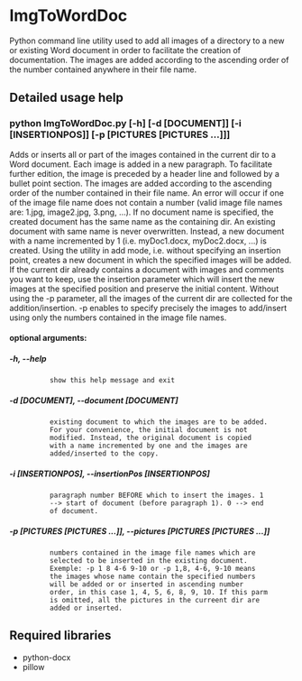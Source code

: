 # ImgToWordDoc
Python command line utility used to add all images of a directory to a new or existing Word document in order to facilitate the creation of documentation.
The images are added according to the ascending order of the number contained anywhere in their file name.

## Detailed usage help
### python ImgToWordDoc.py [-h] [-d [DOCUMENT]] [-i [INSERTIONPOS]] [-p [PICTURES [PICTURES ...]]]

Adds or inserts all or part of the images contained in the current dir to a
Word document. Each image is added in a new paragraph. To facilitate further
edition, the image is preceded by a header line and followed by a bullet point
section. The images are added according to the ascending order of the number
contained in their file name. An error will occur if one of the image file
name does not contain a number (valid image file names are: 1.jpg, image2.jpg,
3.png, ...). If no document name is specified, the created document has the
same name as the containing dir. An existing document with same name is never
overwritten. Instead, a new document with a name incremented by 1 (i.e.
myDoc1.docx, myDoc2.docx, ...) is created. Using the utility in add mode, i.e.
without specifying an insertion point, creates a new document in which the
specified images will be added. If the current dir already contains a document
with images and comments you want to keep, use the insertion parameter which
will insert the new images at the specified position and preserve the initial
content. Without using the -p parameter, all the images of the current dir are
collected for the addition/insertion. -p enables to specify precisely the
images to add/insert using only the numbers contained in the image file names.

#### optional arguments:
##### -h, --help
              show this help message and exit
##### -d [DOCUMENT], --document [DOCUMENT]
              existing document to which the images are to be added.
              For your convenience, the initial document is not
              modified. Instead, the original document is copied
              with a name incremented by one and the images are
              added/inserted to the copy.
##### -i [INSERTIONPOS], --insertionPos [INSERTIONPOS]
              paragraph number BEFORE which to insert the images. 1
              --> start of document (before paragraph 1). 0 --> end
              of document.
##### -p [PICTURES [PICTURES ...]], --pictures [PICTURES [PICTURES ...]]
              numbers contained in the image file names which are
              selected to be inserted in the existing document.
              Exemple: -p 1 8 4-6 9-10 or -p 1,8, 4-6, 9-10 means
              the images whose name contain the specified numbers
              will be added or or inserted in ascending number
              order, in this case 1, 4, 5, 6, 8, 9, 10. If this parm
              is omitted, all the pictures in the curreent dir are
              added or inserted.
## Required libraries
* python-docx
* pillow
